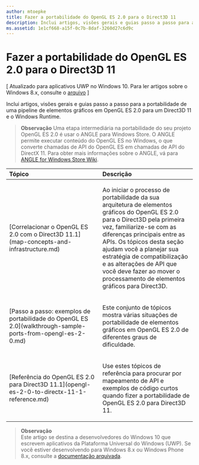 ```yaml
---
author: mtoepke
title: Fazer a portabilidade do OpenGL ES 2.0 para o Direct3D 11
description: Inclui artigos, visões gerais e guias passo a passo para a portabilidade de uma pipeline de elementos gráficos em OpenGL ES 2.0 para um Direct3D 11 e o Windows Runtime.
ms.assetid: 1e1cf668-a15f-0c7b-8daf-3260d27c6d9c
---
```


# Fazer a portabilidade do OpenGL ES 2.0 para o Direct3D 11


\[ Atualizado para aplicativos UWP no Windows 10. Para ler artigos sobre o Windows 8.x, consulte o [arquivo](http://go.microsoft.com/fwlink/p/?linkid=619132) \]

Inclui artigos, visões gerais e guias passo a passo para a portabilidade de uma pipeline de elementos gráficos em OpenGL ES 2.0 para um Direct3D 11 e o Windows Runtime.

> **Observação**   Uma etapa intermediária na portabilidade do seu projeto OpenGL ES 2.0 é usar o ANGLE para Windows Store. O ANGLE permite executar conteúdo do OpenGL ES no Windows, o que converte chamadas de API do OpenGL ES em chamadas de API do DirectX 11. Para obter mais informações sobre o ANGLE, vá para [ANGLE for Windows Store Wiki](http://go.microsoft.com/fwlink/p/?linkid=618387).

 

<table>
<colgroup>
<col width="50%" />
<col width="50%" />
</colgroup>
<thead>
<tr class="header">
<th align="left">Tópico</th>
<th align="left">Descrição</th>
</tr>
</thead>
<tbody>
<tr class="odd">
<td align="left"><p>[Correlacionar o OpenGL ES 2.0 com o Direct3D 11.1](map-concepts-and-infrastructure.md)</p></td>
<td align="left"><p>Ao iniciar o processo de portabilidade da sua arquitetura de elementos gráficos do OpenGL ES 2.0 para o Direct3D pela primeira vez, familiarize-se com as diferenças principais entre as APIs. Os tópicos desta seção ajudam você a planejar sua estratégia de compatibilização e as alterações de API que você deve fazer ao mover o processamento de elementos gráficos para Direct3D.</p></td>
</tr>
<tr class="even">
<td align="left"><p>[Passo a passo: exemplos de portabilidade do OpenGL ES 2.0](walkthrough-sample-ports-from-opengl-es-2-0.md)</p></td>
<td align="left"><p>Este conjunto de tópicos mostra várias situações de portabilidade de elementos gráficos em OpenGL ES 2.0 de diferentes graus de dificuldade.</p></td>
</tr>
<tr class="odd">
<td align="left"><p>[Referência do OpenGL ES 2.0 para Direct3D 11.1](opengl-es-2-0-to-directx-11-1-reference.md)</p></td>
<td align="left"><p>Use estes tópicos de referência para procurar por mapeamento de API e exemplos de código curtos quando fizer a portabilidade de OpenGL ES 2.0 para Direct3D 11.</p></td>
</tr>
</tbody>
</table>

 

> **Observação**  
Este artigo se destina a desenvolvedores do Windows 10 que escrevem aplicativos da Plataforma Universal do Windows (UWP). Se você estiver desenvolvendo para Windows 8.x ou Windows Phone 8.x, consulte a [documentação arquivada](http://go.microsoft.com/fwlink/p/?linkid=619132).

 

 

 






<!--HONumber=May16_HO2-->


